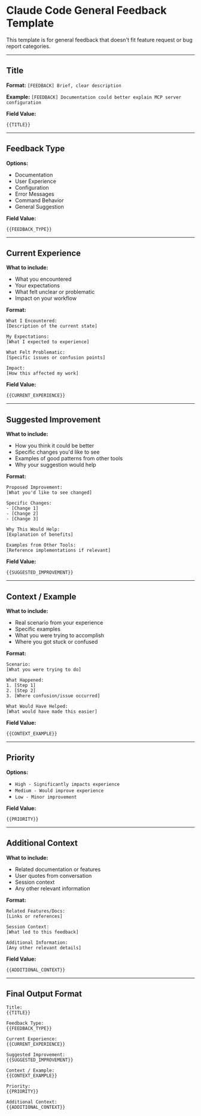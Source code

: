 # Claude Code General Feedback Template

This template is for general feedback that doesn't fit feature request or bug report categories.

---

## Title
**Format:** `[FEEDBACK] Brief, clear description`

**Example:** `[FEEDBACK] Documentation could better explain MCP server configuration`

**Field Value:**
```
{{TITLE}}
```

---

## Feedback Type
**Options:**
- Documentation
- User Experience
- Configuration
- Error Messages
- Command Behavior
- General Suggestion

**Field Value:**
```
{{FEEDBACK_TYPE}}
```

---

## Current Experience
**What to include:**
- What you encountered
- Your expectations
- What felt unclear or problematic
- Impact on your workflow

**Format:**
```
What I Encountered:
[Description of the current state]

My Expectations:
[What I expected to experience]

What Felt Problematic:
[Specific issues or confusion points]

Impact:
[How this affected my work]
```

**Field Value:**
```
{{CURRENT_EXPERIENCE}}
```

---

## Suggested Improvement
**What to include:**
- How you think it could be better
- Specific changes you'd like to see
- Examples of good patterns from other tools
- Why your suggestion would help

**Format:**
```
Proposed Improvement:
[What you'd like to see changed]

Specific Changes:
- [Change 1]
- [Change 2]
- [Change 3]

Why This Would Help:
[Explanation of benefits]

Examples from Other Tools:
[Reference implementations if relevant]
```

**Field Value:**
```
{{SUGGESTED_IMPROVEMENT}}
```

---

## Context / Example
**What to include:**
- Real scenario from your experience
- Specific examples
- What you were trying to accomplish
- Where you got stuck or confused

**Format:**
```
Scenario:
[What you were trying to do]

What Happened:
1. [Step 1]
2. [Step 2]
3. [Where confusion/issue occurred]

What Would Have Helped:
[What would have made this easier]
```

**Field Value:**
```
{{CONTEXT_EXAMPLE}}
```

---

## Priority
**Options:**
- `High - Significantly impacts experience`
- `Medium - Would improve experience`
- `Low - Minor improvement`

**Field Value:**
```
{{PRIORITY}}
```

---

## Additional Context
**What to include:**
- Related documentation or features
- User quotes from conversation
- Session context
- Any other relevant information

**Format:**
```
Related Features/Docs:
[Links or references]

Session Context:
[What led to this feedback]

Additional Information:
[Any other relevant details]
```

**Field Value:**
```
{{ADDITIONAL_CONTEXT}}
```

---

## Final Output Format

```
Title:
{{TITLE}}

Feedback Type:
{{FEEDBACK_TYPE}}

Current Experience:
{{CURRENT_EXPERIENCE}}

Suggested Improvement:
{{SUGGESTED_IMPROVEMENT}}

Context / Example:
{{CONTEXT_EXAMPLE}}

Priority:
{{PRIORITY}}

Additional Context:
{{ADDITIONAL_CONTEXT}}
```

